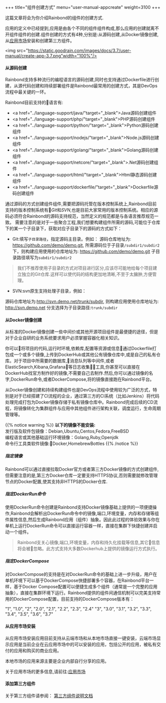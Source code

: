 +++
title="组件创建方式"
menu="user-manual-appcreate"
weight=3100
+++

这篇文章将会为你介绍Rainbond的组件的创建方式.

应用的定义中已经提到,应用是由各个不同的组件组件构成,那么应用的创建就离不开组件组件的创建.组件创建的方式有4种,分别是:从源码创建,从Docker镜像创建,从[应用市场](/docs/user-manual/app-store/)安装和创建第三方组件。

<img src="https://static.goodrain.com/images/docs/3.7/user-manual/create-app-3.7.png"width="100%"/>

#### 从源码创建

Rainbond支持多种流行的编程语言的源码创建,同时也支持通过Dockerfile进行创建，从源代码创建和持续部署组件是Rainbond最常用的创建方式，其是DevOps流程中最关键的一环。

Rainbond目前支持的语言有:

- <a href="../language-support/java/"target="_blank">Java源码创建组件</a>
- <a href="../language-support/php/"target="_blank">PHP源码创建组件</a>
- <a href="../language-support/python/"target="_blank">Python源码创建组件</a>
- <a href="../language-support/nodejs/"target="_blank">Node.js源码创建组件</a>
- <a href="../language-support/golang/"target="_blank">Golang源码创建组件</a>
- <a href="../language-support/netcore/"target="_blank">.Net源码创建组件</a>
- <a href="../language-support/html/"target="_blank">Html静态源码创建组件</a>
- <a href="../language-support/dockerfile/"target="_blank">Dockerfile源码创建组件</a>

通过源码的方式创建组件组件,需要把源码托管在版本控制系统上,Rainbond目前支持的版本控制系统有*Git*和*SVN*,也是目前大家常用的版本控制系统。相应的源码必须符合Rainbond的源码支持规范，当然定义的规范都是与各语言推荐规范一致。
需要注意的是对于一些聚合工程,我们想要构建组件所需的源码,可能位于仓库下的某一个子目录下，获取对应子目录下的源码的方式如下：

* Git:填写`子目录路径`，指定源码主目录。例如：
源码仓库地址为: https://github.com/demo/demo.git, 所需源码位于子目录`/subdir1/subdir2`下，则构建应用使用的仓库地址为: https://github.com/demo/demo.git 子目录路径填写为`subdir1/subdir2`

>我们不推荐使用子目录的方式对项目进行区分,应该尽可能地给每个项目建立独立的Git仓库.这样可以使代码的结构更加地清晰,不至于太臃肿,方便管理。

* SVN:svn原生支持处理子目录，例如：

源码仓库地址为:http://svn.demo.net/trunk/subdir, 则构建应用使用仓库地址为: http://svn.demo.net 分支选择为子目录路径:`trunk/subdir`

#### 从Docker镜像创建

从标准的Docker镜像创建一些中间价或其他开源项目组件是最便捷的途径，但是对于企业自研的业务系统要求用户必须掌握容器化相关知识。

你可以将项目的代码,运行时环境,依赖库,配置等资源或信息通过Dockerfile打包成一个或多个镜像,上传到DockerHub或其他公有镜像仓库中,或是自己的私有仓库。对于项目中所需要的数据库,消息队列等中间件,或者ElasticSearch,Kibana,Grafana等日志收集工具,你甚至可以直接在DockerHub找官方制作好的镜像,不需要自己去制作.然后,你可以通过镜像的名字,DockerRun命令,或者DockerCompose,将的镜像直接跑在Rainbond平台。

从Docker镜像创建和持续构建组件也是DevOps流程中使用较为广泛的方式，特别是对于已经搭建了CI流程的企业，通过第三方的CI系统（比如Jenkins）将代码处理完成打包为Docker镜像存储于私有镜像仓库中。Rainbond完成后续的CD流程，将镜像转化为集群组件与应用中其他组件进行架构关联，调度运行，生命周期管理等。

{{% notice warning %}}
<b>以下的镜像不能安装:</b> </br>
发行版及软件包镜像：Debian,Ubuntu,Centos,Fedora,FreeBSD</br>
编程语言或其他基础运行环境镜像：Golang,Ruby,Openjdk</br>
命令行工具类软件镜像:Docker,HomebrewBottles
{{% /notice %}}

##### 指定镜像

Rainbond可以通过直接拉取Docker官方或者第三方Docker镜像的方式创建组件,但需要注意的是,第三方Docker仓库一定要支持HTTPS协议,否则需要就修改管理节点的Docker配置,使其支持非HTTPS的Docker仓库.

##### 指定DockerRun命令

使用DockerRun命令创建是Rainbond支持Docker镜像基础上提供的一项便捷操作,Rainbond会解析出DockerRun命令中的镜像,端口,环境变量，内存和存储等组件属性信息,然后生成Rainbond应用（组件）抽象。因此此过程的体验效果与你在单机上运行DockerRun命令可以直接运行容器一样，直接在集群下快捷创建并启动一个组件。

> Rainbond支关心镜像,端口,环境变量，内存和持久化挂载等信息,其它信息将会被忽略。此方式支持大多数Dockerhub上提供的镜像运行方式执行。

##### 指定DockerCompose

对DockerCompose的支持是在对DockerRun命令的基础上进一步升级，用户在单机环境下可以基于DockerCompose快捷部署多个容器，在Rainbond平台一样，基于Docker Compose配置可以便捷生成多个组件（通常是一个完整的应用抽象），直接在集群环境下运行。Rainbond提供的组件间通信机制可以完美支持常用的DockerCompose配置，目前支持的DockerCompose版本有：

"1", "1.0", "2", "2.0", "2.1", "2.2", "2.3", "2.4"
"3", "3.0", "3.1", "3.2", "3.3", "3.4", "3.5", "3.6", "3.7"

#### 从应用市场安装

从应用市场安装应用目前支持从云端市场和从本地市场直接一键安装，云端市场显示应用是当前企业在云应用市场中的可以安装的应用，包括公开的应用，被私有交付的应用和购买的商业应用。 

本地市场的应用来源主要是企业内部自行分享的应用。

关于应用市场的更多信息,请前往:[应用市场](/docs/user-manual/app-store/)

#### 添加第三方组件

关于第三方组件请参阅： [第三方组件说明文档](../thirdparty-service)
